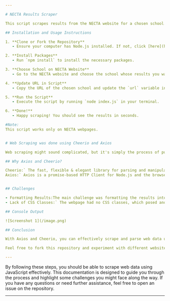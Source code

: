 ```yaml
---

# NECTA Results Scraper

This script scrapes results from the NECTA website for a chosen school.

## Installation and Usage Instructions

1. **Clone or Fork the Repository**
   - Ensure your computer has Node.js installed. If not, click [here](https://nodejs.org/) to install Node.js.

2. **Install Packages**
   - Run `npm install` to install the necessary packages.

3. **Choose School on NECTA Website**
   - Go to the NECTA website and choose the school whose results you want to scrape.

4. **Update URL in Script**
   - Copy the URL of the chosen school and update the `url` variable in the `index.js` file with this URL.

5. **Run the Script**
   - Execute the script by running `node index.js` in your terminal.

6. **Done!**
   - Happy scraping! You should see the results in seconds.

#Note:
This script works only on NECTA webpages.


# Web Scraping was done using Cheerio and Axios

Web scraping might sound complicated, but it's simply the process of pulling out data from websites. Most of the time, we normally use Python for the job. But that doesn’t mean JavaScript can't do the job. There are many ways to scrape a website using JavaScript. For this project, we are going to use Axios and Cheerio to complete the job.

## Why Axios and Cheerio?

Cheerio:` The fast, flexible & elegant library for parsing and manipulating HTML and XML.  
Axios:` Axios is a promise-based HTTP Client for Node.js and the browser.


## Challenges

- Formatting Results:The main challenge was formatting the results into an array of objects. This required a lot of thinking and maneuvering to make the data look as it was requested.
- Lack of CSS Classes:` The webpage had no CSS classes, which posed another challenge. When using Cheerio for scraping data, CSS selectors are crucial. Since CSS was not there, I had to collect all data with the `table` element.

## Console Output

![Screenshot 1](/image.png)

## Conclusion

With Axios and Cheerio, you can effectively scrape and parse web data using JavaScript. These tools provide a simple yet powerful way to perform web scraping tasks, making it easier to collect and manipulate data as needed.

Feel free to fork this repository and experiment with different websites. Happy scraping!

---
```


By following these steps, you should be able to scrape web data using JavaScript effectively. This documentation is designed to guide you through the process and highlight some challenges you might face along the way. If you have any questions or need further assistance, feel free to open an issue on the repository.

---
